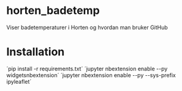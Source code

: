 # horten_badetemp
Viser badetemperaturer i Horten og hvordan man bruker GitHub

# Installation

´pip install -r requirements.txt´
´jupyter nbextension enable --py widgetsnbextension´
´jupyter nbextension enable --py --sys-prefix ipyleaflet´